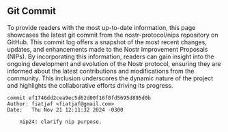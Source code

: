 ## Git Commit
To provide readers with the most up-to-date information, this page showcases the latest git commit from the nostr-protocol/nips repository on GitHub. This commit log offers a snapshot of the most recent changes, updates, and enhancements made to the Nostr Improvement Proposals (NIPs). By incorporating this information, readers can gain insight into the ongoing development and evolution of the Nostr protocol, ensuring they are informed about the latest contributions and modifications from the community. This inclusion underscores the dynamic nature of the project and highlights the collaborative efforts driving its progress.

```shell
commit ef1746dd2cea9ec5d62d00f16f0fd5695d895d0b
Author: fiatjaf <fiatjaf@gmail.com>
Date:   Thu Nov 21 12:11:32 2024 -0300

    nip24: clarify nip purpose.
```
